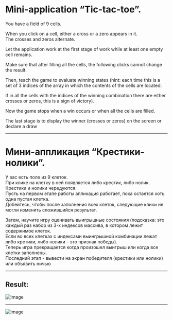 # Mini-application “Tic-tac-toe”.  

You have a field of 9 cells.  

When you click on a cell, either a cross or a zero appears in it.  
The crosses and zeros alternate.  

Let the application work at the first stage of work while at least one empty cell remains.  

Make sure that after filling all the cells, the following clicks cannot change the result.  

Then, teach the game to evaluate winning states (hint: each time this is a set of 3 indices of the array in which the contents of the cells are located.  

If in all the cells with the indices of the winning combination there are either crosses or zeros, this is a sign of victory).  

Now the game stops when a win occurs or when all the cells are filled.  

The last stage is to display the winner (crosses or zeros) on the screen or declare a draw  
***
# Мини-аппликация “Крестики-нолики”. 

У вас есть поле из 9 клеток.  
При клике на клетку в ней появляется либо крестик, либо нолик.    
Крестики и нолики чередуются.  
Пусть на первом этапе работы апликация работает, пока остается хоть одна пустая клетка.  
Добейтесь, чтобы после заполнения всех клеток, следующие клики не могли изменить сложившийся результат.  


Затем, научите игру оценивать выигрышные состояния (подсказка: это каждый раз набор из 3-х индексов массива, в котором лежит содержимое клеток.  
Если во всех клетках с индексами выингрышной комбинации лежат либо кретики, либо нолики - это признак победы).  
Теперь игра прекращается когда произошел выигрыш или когда все клетки заполнены.   
Последний этап - вывести на экран победителя (крестики или нолики) или объявить ничью  
***
## Result:

![image](https://github.com/user-attachments/assets/17bd86d9-df47-49c1-adb2-6392323be8d0)

***
![image](https://github.com/user-attachments/assets/fd944db1-5362-41a3-95f3-c3fb76e64d15)



